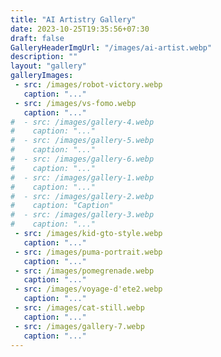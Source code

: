 ```yaml
---
title: "AI Artistry Gallery"
date: 2023-10-25T19:35:56+07:30
draft: false
GalleryHeaderImgUrl: "/images/ai-artist.webp"
description: ""
layout: "gallery"
galleryImages:
 - src: /images/robot-victory.webp
   caption: "..."
 - src: /images/vs-fomo.webp
   caption: "..."
#  - src: /images/gallery-4.webp
#    caption: "..."
#  - src: /images/gallery-5.webp
#    caption: "..."
#  - src: /images/gallery-6.webp
#    caption: "..."
#  - src: /images/gallery-1.webp
#    caption: "..."
#  - src: /images/gallery-2.webp
#    caption: "Caption"
#  - src: /images/gallery-3.webp
#    caption: "..."
 - src: /images/kid-gto-style.webp
   caption: "..."
 - src: /images/puma-portrait.webp
   caption: "..."
 - src: /images/pomegrenade.webp
   caption: "..."
 - src: /images/voyage-d'ete2.webp
   caption: "..."
 - src: /images/cat-still.webp
   caption: "..."
 - src: /images/gallery-7.webp
   caption: "..."
---
```

